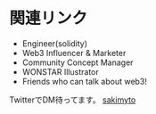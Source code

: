 # 関連リンク

- Engineer(solidity)
- Web3 Influencer & Marketer
- Community Concept Manager
- WONSTAR Illustrator
- Friends who can talk about web3!

TwitterでDM待ってます。
[sakimyto](https://twitter.com/sakimyto)
